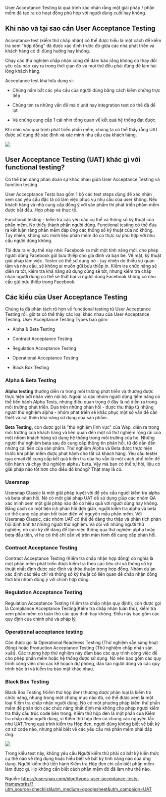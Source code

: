 User Acceptance Testing là quá trình xác nhận rằng một giải pháp / phần mềm đã tạo ra có hoạt động phù hợp với người dùng cuối hay không.

## Khi nào và tại sao cần User Acceptance Testing

Acceptance test (kiểm thử chấp nhận) có thể được hiểu là một cách để kiểm tra xem "hợp đồng" đã được xác định trước đó giữa các nhà phát triển và khách hàng có đi đúng hướng hay không. 

Chạy các thử nghiệm chấp nhận cũng để đảm bảo rằng không có thay đổi yêu cầu nào xảy ra trong thời gian đó và mọi thứ đều phải đúng để làm hài lòng khách hàng.

Acceptance test khá hữu dụng vì:

* Chúng nắm bắt các yêu cầu của người dùng bằng cách kiểm chứng trực tiếp

* Chúng tìm ra những vấn đề mà ở unit hay integration test có thể đã để lọt

* Và chúng cung cấp 1 cái nhìn tổng quan về kết quả hệ thống đạt được.

Khi nhìn vào quá trình phát triển phần mềm, chúng ta có thể thấy rằng UAT được sử dụng để xác định và xác minh nhu cầu của khách hàng.

![](https://images.viblo.asia/196dd797-fa22-4f31-91a0-c86c309e9edc.png)

## User Acceptance Testing (UAT) khác gì với functional testing?

Có thể bạn đang phán đoán sự khác nhau giữa User Acceptance Testing và function  testing.

User Accecptance Tests bao gồm 1 bộ các test steps dùng để xác nhận xem các yêu cầu đặc tả có làm việc phục vụ nhu cầu của user không. Nếu khách hàng và nhà cung cấp đồng ý với sản phẩm thì phát triển phầm mềm được bắt đầu. Hợp pháp và thực tế.

Functional testing -  kiểm tra các yêu cầu cụ thể và thông số kỹ thuật của phần mềm. Nó thiếu thành phần người dùng. Functional testing có thể đưa ra kết luận rằng phần mềm đáp ứng các thông số kỹ thuật của nó không. Tuy nhiên, không xác minh liệu phần mềm đó có thực sự phù hợp với nhu cầu người dùng không.

Tôi đưa ra ví dụ thế này nhé:  Facebook ra mắt một tính năng mới, cho phép người dùng Facebook gửi bưu thiếp cho gia đình và bạn bè. Về mặt, kỹ thuật giải pháp làm việc. Tester có thể sử dụng nó - tuy nhiên do thiếu sự quan tâm và nhu cầu, sẽ không ai muốn gửi bưu thiếp in. Kiểm tra chức năng sẽ diễn ra tốt, kiểm tra khả năng sử dụng cũng sẽ tốt, nhưng kiểm tra chấp nhận người dùng có thể sẽ thất bại vì người dùng Facebook không có nhu cầu gửi bưu thiếp trong Facebook.

## Các kiểu của User Acceptance Testing

Chúng ta đã phân tách rõ hơn về functional testing từ User Acceptance Testing rồi, giờ ta có thể thấy các loại khác nhau của User Acceptance Testing. User Acceptance Testing Types bao gồm:

* Alpha & Beta Testing

* Contract Acceptance Testing

* Regulation Acceptance Testing

* Operational Acceptance Testing

* Black Box Testing

### Alpha & Beta Testing

**Alpha testing** thường diễn ra trong môi trường phát triển và thường được thực hiện bởi nhân viên nội bộ. Ngoài ra các nhóm người dùng tiềm năng có thể tiến hành Alpha Tests, nhưng điều quan trọng ở đây là nó diễn ra trong môi trường phát triển.
Dựa trên những phản hồi - được thu thập từ những người thử nghiệm alpha - nhóm phát triển sẽ khắc phục một số vấn đề cần thiết và cải thiện khả năng sử dụng của sản phẩm.

**Beta Testing,** còn được gọi là "thử nghiệm lĩnh vực" của Wap, diễn ra trong môi trường của khách hàng và liên quan đến một số thử nghiệm rộng rãi của một nhóm khách hàng sử dụng hệ thống trong môi trường của họ. Những người thử nghiệm beta sau đó cung cấp thông tin phản hồi, từ đó dẫn đến những cải tiến của sản phẩm.
Thử nghiệm Alpha và Beta được thực hiện trước khi phần mềm được phát hành cho tất cả khách hàng.
Yêu cầu tester qua email để cung cấp kết quả kiểm tra của họ vẫn là một cách phổ biến để tiến hành và chạy thử nghiệm alpha / beta. Vậy mà bạn có thể tự hỏi, liệu có giải pháp nào tốt hơn cho điều đó không? Thật may là có.

### Usersnap 

Usersnap Classic là một giải pháp tuyệt vời để yêu cầu người kiểm tra alpha và beta phản hồi.
Nó có một giải pháp UAT dễ sử dụng giúp các nhóm QA xác minh xem một giải pháp nào đó có hiệu quả với người dùng hay không. Bằng cách có một tiện ích phản hồi đơn giản, người kiểm tra alpha và beta có thể cung cấp phản hồi toàn diện về nguyên mẫu phần mềm.
Với Usersnap Classic, các nhóm UAT có thể dễ dàng thu thập và phân tích phản hồi định tính từ những người thử nghiệm. Và đối với những người thử nghiệm, nó cực kỳ dễ dàng để làm việc thông qua thử nghiệm alpha hoặc beta đầu tiên, vì họ có thể chỉ cần vẽ trên màn hình để cung cấp phản hồi.

### Contract Acceptance Testing

Contract Acceptance Testing (Kiểm tra chấp nhận hợp đồng) có nghĩa là một phần mềm phát triển được kiểm tra theo các tiêu chí và thông số kỹ thuật nhất định được xác định và thỏa thuận trong hợp đồng. Nhóm dự án xác định các tiêu chí và thông số kỹ thuật có liên quan để chấp nhận đồng thời khi nhóm đồng ý với chính hợp đồng.

### Regulation Acceptance Testing

Regulation Acceptance Testing (Kiểm tra chấp nhận quy định), còn được gọi là Compliance Acceptance Testing(Kiểm tra chấp nhận tuân thủ), kiểm tra xem phần mềm có tuân thủ các quy định hay không. Điều này bao gồm các quy định của chính phủ và pháp lý.

### Operational acceptance testing

Còn được gọi là Operational Readiness Testing (Thử nghiệm sẵn sàng hoạt động) hoặc Production Acceptance Testing (Thử nghiệm chấp nhận sản xuất). Các trường hợp thử nghiệm này đảm bảo các quy trình công việc để cho phép phần mềm hoặc hệ thống được sử dụng. 
Nó nên bao gồm các quy trình công việc cho các kế hoạch dự phòng, đào tạo người dùng và các quy trình bảo trì và kiểm tra bảo mật khác nhau.

### Black Box Testing

Black Box Testing (Kiểm thử hộp đen) thường được phân loại là kiểm tra chức năng, nhưng trong một chừng mực nào đó, có thể được xem là một loại Kiểm tra chấp nhận người dùng.
Nó có một phương pháp kiểm thử phần mềm để phân tích các chức năng nhất định mà không cho phép người kiểm tra thấy cấu trúc code bên trong. Kiểm thử hộp đen là một phần của Kiểm tra chấp nhận người dùng, vì Kiểm thử hộp đen có chung các nguyên tắc như UAT.Trong quá trình kiểm tra Hộp đen, người dùng không biết về bất kỳ cơ sở code nào, nhưng phải biết về các yêu cầu mà phần mềm phải đáp ứng.

![](https://images.viblo.asia/3aac52da-5dfb-45be-bb21-ef274c3d4896.png)

Trong kiểu test này, không yêu cầu Người kiểm thử phải có bất kỳ kiến thức cụ thể nào về ứng dụng hoặc hiểu biết về bất kỳ tính năng nào của ứng dụng. Người kiểm thử tiến hành Kiểm tra Hộp đen chỉ cần biết phần mềm làm được gì. Họ không cần biết cách phần mềm đó đã làm như thế nào.


Nguồn: https://usersnap.com/blog/types-user-acceptance-tests-frameworks/?utm_source=checklist&utm_medium=googlesheet&utm_campaign=UAT